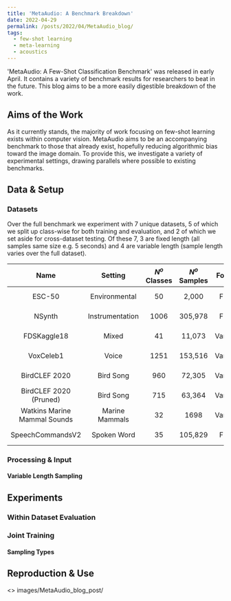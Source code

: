 ```yaml
---
title: 'MetaAudio: A Benchmark Breakdown'
date: 2022-04-29
permalink: /posts/2022/04/MetaAudio_blog/
tags:
  - few-shot learning
  - meta-learning
  - acoustics 
---
```


'MetaAudio: A Few-Shot Classification Benchmark' was released in early April. It contains a variety of benchmark results for researchers to beat in the future. This blog aims to be a more easily digestible breakdown of the work. 

## Aims of the Work
As it currently stands, the majority of work focusing on few-shot learning exists within computer vision. MetaAudio aims to be an accompanying benchmark to those that already exist, hopefully reducing algorithmic bias toward the image domain. To provide this, we investigate a variety of experimental settings, drawing parallels where possible to existing benchmarks. 

## Data & Setup
### Datasets 
Over the full benchmark we experiment with 7 unique datasets, 5 of which we split up class-wise for both training and evaluation, and 2 of which we set aside for cross-dataset testing. Of these 7, 3 are fixed length (all samples same size e.g. 5 seconds) and 4 are variable length (sample length varies over the full dataset). 

| **Name**                     | **Setting**     | **$N^o$ Classes** | **$N^o$ Samples** | **Format** | **Sample Length** | **Use**         |
|:----------------------------:|:---------------:|:-----------------:|:-----------------:|:----------:|:-----------------:|:---------------:|
| ESC-50                       | Environmental   | 50                | 2,000             | Fixed      | 5s                | Meta-train/test |
| NSynth                       | Instrumentation | 1006              | 305,978           | Fixed      | 4s                | Meta-train/test |
| FDSKaggle18                  | Mixed           | 41                | 11,073            | Variable   | 0.3s - 30s        | Meta-train/test |
| VoxCeleb1                    | Voice           | 1251              | 153,516           | Variable   | 3s - 180s         | Meta-train/test |
| BirdCLEF 2020                | Bird Song       | 960               | 72,305            | Variable   | 3s - 30m          | Meta-train/test |
| BirdCLEF 2020 (Pruned)       | Bird Song       | 715               | 63,364            | Variable   | 3s - 180s         | Meta-train/test |
| Watkins Marine Mammal Sounds | Marine Mammals  | 32                | 1698              | Variable   | 0.1 - 150s        | Meta-test       |
| SpeechCommandsV2             | Spoken Word     | 35                | 105,829           | Fixed      | 1s                | Meta-test       |



### Processing & Input
#### Variable Length Sampling


## Experiments
### Within Dataset Evaluation


### Joint Training
#### Sampling Types

####





## Reproduction & Use


<>  images/MetaAudio_blog_post/